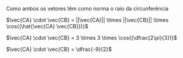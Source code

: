 Como ambos os vetores têm como norma o raio da circunferência

$\vec{CA} \cdot \vec{CB} = ||\vec{CA}|| \times ||\vec{CB}|| \times \cos{(\hat{\vec{CA} \vec{CB}})}$

$\vec{CA} \cdot \vec{CB} = 3 \times 3 \times \cos{(\dfrac{2\pi}{3})}$

$\vec{CA} \cdot \vec{CB} = \dfrac{-9}{2}$